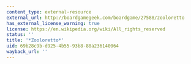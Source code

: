 ```yaml
---
content_type: external-resource
external_url: http://boardgamegeek.com/boardgame/27588/zooloretto
has_external_license_warning: true
license: https://en.wikipedia.org/wiki/All_rights_reserved
status: ''
title: '*Zooloretto*'
uid: 69b28c9b-d925-4b55-93b8-88a236140064
wayback_url: ''
---
```

